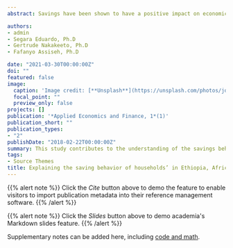 ```yaml
---
abstract: Savings have been shown to have a positive impact on economic growth at the macroeconomic level. But, the micro-level analysis of households‟ savings behavior is limited, especially in Sub-Saharan African economies. This study contributes to the understanding of the savings behavior of households in Africa, by modeling the savings behavior of households‟ in Ethiopia with the two-part model. The results of the study reveal that number of extension contacts and access to market information have significant positive effects on the likelihood that a household would save. Moreover, land holdings (bad production season last year) have significant positive (adverse) impact on the expected amount of money a household would save. Based on the results of this study, policies are recommended to increase savings in Ethiopia. [Click to see publication](http://redfame.com/journal/index.php/aef/article/view/2923/3205)

authors:
- admin
- Segara Eduardo, Ph.D
- Gertrude Nakakeeto, Ph.D
- Fafanyo Assiseh, Ph.D

date: "2021-03-30T00:00:00Z"
doi: ""
featured: false
image:
  caption: 'Image credit: [**Unsplash**](https://unsplash.com/photos/jdD8gXaTZsc)'
  focal_point: ""
  preview_only: false
projects: []
publication: '*Applied Economics and Finance, 1*(1)'
publication_short: ""
publication_types:
- "2"
publishDate: "2018-02-22T00:00:00Z"
summary: This study contributes to the understanding of the savings behavior of households in Africa, by modeling the savings behavior of households‟ in Ethiopia with the two-part model. The results of the study reveal that number of extension contacts and access to market information have significant positive effects on the likelihood that a household would save. Moreover, land holdings (bad production season last year) have significant positive (adverse) impact on the expected amount of money a household would save. Based on the results of this study, policies are recommended to increase savings in Ethiopia.
tags:
- Source Themes
title: Explaining the saving behavior of households’ in Ethiopia, Africa
---
```


{{% alert note %}}
Click the *Cite* button above to demo the feature to enable visitors to import publication metadata into their reference management software.
{{% /alert %}}

{{% alert note %}}
Click the *Slides* button above to demo academia's Markdown slides feature.
{{% /alert %}}

Supplementary notes can be added here, including [code and math](https://sourcethemes.com/academic/docs/writing-markdown-latex/).


